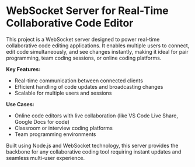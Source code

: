 # WebSocket Server for Real-Time Collaborative Code Editor

This project is a WebSocket server designed to power real-time collaborative code editing applications. It enables multiple users to connect, edit code simultaneously, and see changes instantly, making it ideal for pair programming, team coding sessions, or online coding platforms.

**Key Features:**
- Real-time communication between connected clients
- Efficient handling of code updates and broadcasting changes
- Scalable for multiple users and sessions

**Use Cases:**
- Online code editors with live collaboration (like VS Code Live Share, Google Docs for code)
- Classroom or interview coding platforms
- Team programming environments

Built using Node.js and WebSocket technology, this server provides the backbone for any collaborative coding tool requiring instant updates and seamless multi-user experience.
